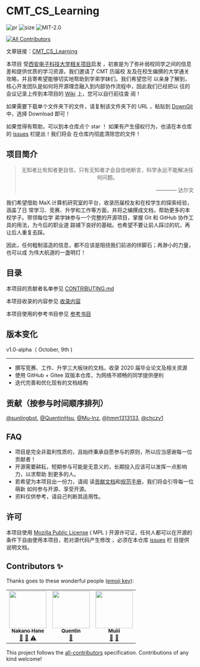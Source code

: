 # CMT_CS_Learning

![pr](https://img.shields.io/github/issues-pr-closed/max-studio/CMT_CS_Learning)
![size](https://img.shields.io/github/repo-size/max-studio/CMT_CS_Learning)
![MIT-2.0](https://img.shields.io/github/license/max-studio/CMT_CS_Learning)

<!-- ALL-CONTRIBUTORS-BADGE:START - Do not remove or modify this section -->
[![All Contributors](https://img.shields.io/badge/all_contributors-3-orange.svg?style=flat-square)](#contributors-)
<!-- ALL-CONTRIBUTORS-BADGE:END -->

文章链接：[CMT_CS_Learning](https://github.com/max-studio/CMT_CS_Learning)

本项目
受[西安电子科技大学相关项目](https://github.com/baolintian/XDU_CS_Learning)启发
，初衷是为了弥补弱校同学之间的信息差和提供优质的学习资源，我们邀请了 CMT 历届校
友及在校生编撰的大学通关攻略，并且寄希望能够切实地帮助到学弟学妹们。我们希望您可
以亲身了解到，核心开发团队是如何将开源理念融入到内部协作流程中，因此我们已经把以
往的会议记录上传到本项目的
[Wiki](https://github.com/max-studio/CMT_CS_Learning/wiki) 上，您可以自行前往查
阅！

如果需要下载单个文件夹下的文件，请复制该文件夹下的 URL ，粘贴到
[DownGit](https://minhaskamal.github.io/DownGit/#/home) 中，选择 Download 即可！

如果觉得有帮助，可以到本仓库点个 star ！ 如果有产生侵权行为，也请在本仓库的
[issues](https://github.com/max-studio/CMT_CS_Learning/issues) 栏提出！我们将会
在仓库内彻底清除您的文件！

## 项目简介

> <center>无知者比有知者更自信，只有无知者才会自信地断言，科学永远不能解决任何问题。<center/>
>   <p align="right">———— 达尔文</p>

我们希望借助 MaX.计算机研究室的平台，收录历届校友和在校学生的探索经验，涵盖了日
常学习、竞赛、升学和工作等方面，并将之编撰成文档，帮助更多的本校学子。带领每位学
弟学妹参与一个完整的开源项目，掌握 Git 和 GitHub 协作工具的用法，为今后的职业道
路铺下良好的基础。也希望不要让前人踩过的坑，再让后人重复去踩。

因此，任何粗制滥造的信息，都不应该是阻挠我们前进的绊脚石；再渺小的力量，也可以成
为伟大航道的一盏明灯！

## 目录

本项目的贡献者名单参见 [CONTRIBUTING.md](./CONTRIBUTING.md)

本项目收录的内容参见 [收录内容](./收录内容.md)

本项目使用的参考书目参见 [参考书目](./参考书目.md)

## 版本变化

v1.0-alpha（ October, 9th )

---

- 撰写竞赛、工作、升学三大板块的文档，收录 2020 届毕业论文及相关资源
- 使用 GitHub + Gitee 双版本仓库，为网络不顺畅的同学提供便利
- 迭代完善和优化现有的文档结构

## 贡献（按参与时间顺序排列）

[@sunlingbot](https://github.com/orgs/max-studio/people/sunlingbot),
[@QuentinHsu](https://github.com/orgs/max-studio/people/QuentinHsu),
[@Mu-lnz](https://github.com/orgs/max-studio/people/Mu-lnz),
[@hmm1313133](https://github.com/orgs/max-studio/people/hmm1313133),
[@chczy1](https://github.com/chczy1)

## FAQ

- 项目是完全非盈利性质的，且始终秉承自愿参与的原则，所以应当感谢每一位贡献者！
- 开源需要耕耘，短期参与可能是无意义的，长期投入应该可以发挥一点影响力，以求帮助
  到更多的人。
- 若希望为本项目出一份力，请阅
  读[贡献文档](./贡献文档.md)和[规范手册](./规范手册.md)，我们将会引导每一位萌新
  如何参与开源、享受开源。
- 资料仅供参考，请自己判断其适用性。

## 许可

本项目使用
[Mozilla Public License](https://github.com/max-studio/CMT_CS_Learning/blob/main/LICENSE)
( MPL ) 开源许可证，任何人都可以在开源的条件下自由使用本项目，若对源代码产生修改
，必须在本仓库 [issues](https://github.com/max-studio/CMT_CS_Learning/issues) 栏
目提供说明文档。

## Contributors ✨

Thanks goes to these wonderful people
([emoji key](https://allcontributors.org/docs/en/emoji-key)):

<!-- ALL-CONTRIBUTORS-LIST:START - Do not remove or modify this section -->
<!-- prettier-ignore-start -->
<!-- markdownlint-disable -->
<table>
  <tr>
    <td align="center"><a href="https://segmentfault.com/u/sunlingbot"><img src="https://avatars0.githubusercontent.com/u/29606689?v=4" width="100px;" alt=""/><br /><sub><b>Nakano Hane</b></sub></a><br /><a href="https://github.com/max-studio/CMT_CS_Learning/pulls?q=is%3Apr+reviewed-by%3Asunlingbot" title="Reviewed Pull Requests">👀</a> <a href="https://github.com/max-studio/CMT_CS_Learning/commits?author=sunlingbot" title="Documentation">📖</a> <a href="https://github.com/max-studio/CMT_CS_Learning/commits?author=sunlingbot" title="Tests">⚠️</a></td>
    <td align="center"><a href="https://github.com/QuentinHsu"><img src="https://avatars0.githubusercontent.com/u/21162238?v=4" width="100px;" alt=""/><br /><sub><b>Quentin</b></sub></a><br /><a href="https://github.com/max-studio/CMT_CS_Learning/commits?author=QuentinHsu" title="Documentation">📖</a></td>
    <td align="center"><a href="https://github.com/Mu-lnz"><img src="https://avatars3.githubusercontent.com/u/50538991?v=4" width="100px;" alt=""/><br /><sub><b>Muiii</b></sub></a><br /><a href="https://github.com/max-studio/CMT_CS_Learning/commits?author=Mu-lnz" title="Documentation">📖</a> <a href="https://github.com/max-studio/CMT_CS_Learning/pulls?q=is%3Apr+reviewed-by%3AMu-lnz" title="Reviewed Pull Requests">👀</a></td>
  </tr>
</table>

<!-- markdownlint-enable -->
<!-- prettier-ignore-end -->
<!-- ALL-CONTRIBUTORS-LIST:END -->

This project follows the
[all-contributors](https://github.com/all-contributors/all-contributors)
specification. Contributions of any kind welcome!
